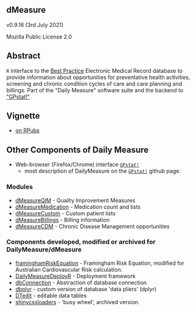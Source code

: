 ## dMeasure

v0.9.16 (3rd July 2021)

Mozilla Public License 2.0

## Abstract

`R` interface to the [Best Practice](https://bpsoftware.net) Electronic Medical Record database to provide information about opportunities for preventative health activities, screening and chronic condition cycles of care and care planning and billings. Part of the "Daily Measure" software suite and the backend to ["GPstat!"](https://github.com/DavidPatShuiFong/DailyMeasure).

## Vignette

* [on RPubs](https://rpubs.com/DavidFong/dMeasure)

## Other Components of Daily Measure

* Web-browser (Firefox/Chrome) interface [`GPstat!`](https://github.com/DavidPatShuiFong/DailyMeasure)
  + most description of DailyMeasure on the [`GPstat!`](https://github.com/DavidPatShuiFong/DailyMeasure) github page.
  
### Modules

* [dMeasureQIM](https://github.com/DavidPatShuiFong/dMeasureQIM) - Quality Improvement Measures
* [dMeasureMedication](https://github.com/DavidPatShuiFong/dMeasureMedication) - Medication count and lists
* [dMeasureCustom](https://github.com/DavidPatShuiFong/dMeasureCustom) - Custom patient lists
* [dMeasureBillings](https://github.com/DavidPatShuiFong/dMeasureBillings) - Billing information
* [dMeasureCDM](https://github.com/DavidPatShuiFong/dMeasureCDM) - Chronic Disease Management opportunities

### Components developed, modified or archived for DailyMeasure/dMeasure

* [framinghamRiskEquation](https://github.com/DavidPatShuiFong/framinghamRiskEquation) - Framingham Risk Equation, modified for Australian Cardiovascular Risk calculation.
* [DailyMeasureDeployR](https://github.com/DavidPatShuiFong/DailyMeasureDeployR) - Deployment framework
* [dbConnection](https://github.com/DavidPatShuiFong/dbConnection) - Abstraction of database connection
* [dbplyr](https://github.com/DavidPatShuiFong/dbplyr) - custom version of database 'data pliers' (dplyr)
* [DTedit](https://github.com/DavidPatShuiFong/DTedit) - editable data tables
* [shinycssloaders](https://github.com/DavidPatShuiFong/shinycssloaders) - 'busy wheel', archived version.
